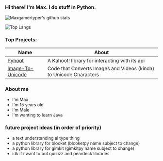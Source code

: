 ### Hi there! I'm Max. I do stuff in Python.
![Maxgamertyper's github stats](https://github-readme-stats-sigma-five.vercel.app/api?username=maxgamertyper&theme=tokyonight)

![Top Langs](https://github-readme-stats-sigma-five.vercel.app/api/top-langs/?username=maxgamertyper&theme=tokyonight)

### Top Projects:
|Name|About|
|-|-|
|[Pyhoot](https://github.com/maxgamertyper/pyhoot)|A Kahoot! library for interacting with its api|
|[Image-To-Unicode](https://github.com/maxgamertyper/Image-to-unicode)| Code that Converts Images and Videos (kinda) to Unicode Characters|

### About me
* I'm Max 
* I'm 15 years old
* I'm Male
* I'm wanting to learn Java

### future project ideas (in order of priority)
* a text understanding ai type thing
* a python library for blooket (blooketpy name subject to change)
* a python library for gimkit (gimkitpy name subject to change)
* idk if i want to but quizizz and peardeck libraries

<!--
**maxgamertyper/maxgamertyper** is a ✨ _special_ ✨ repository because its `README.md` (this file) appears on your GitHub profile.


Here are some ideas to get you started:

- 🔭 I’m currently working on ...
- 🌱 I’m currently learning ...
- 👯 I’m looking to collaborate on ...
- 🤔 I’m looking for help with ...
- 💬 Ask me about ...
- 📫 How to reach me: ...
- 😄 Pronouns: ...
- ⚡ Fun fact: ...
-->
